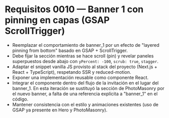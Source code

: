 # Requisitos 0010 — Banner 1 con pinning en capas (GSAP ScrollTrigger)

- Reemplazar el comportamiento de banner_1 por un efecto de "layered pinning from bottom" basado en GSAP + ScrollTrigger.
- Debe fijar la sección mientras se hace scroll (pin) y revelar paneles superpuestos desde abajo con `yPercent: -100`, `scrub: true`, `stagger`.
- Adaptar el snippet vanilla JS provisto al stack del proyecto (Next.js + React + TypeScript), respetando SSR y reduced-motion.
- Exponer una implementación reusable como componente React.
- Integrar el componente dentro del flujo de la invitación en el lugar del banner_1. En esta iteración se sustituyó la sección de PhotoMasonry por el nuevo banner, a falta de una referencia explícita a "banner_1" en el código.
- Mantener consistencia con el estilo y animaciones existentes (uso de GSAP ya presente en Hero y PhotoMasonry).
